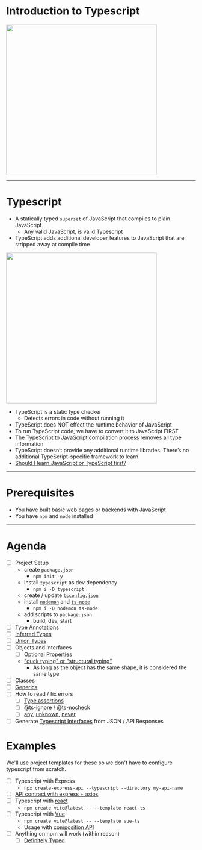 # Introduction to Typescript

<img src="./images/TS_LOGO.png" width="400" />

---

# Typescript

* A statically typed `superset` of JavaScript that compiles to plain JavaScript.
  * Any valid JavaScript, is valid Typescript
* TypeScript adds additional developer features to JavaScript that are stripped away at compile time

<img src="./images/TS_JS.png" width="400" />

* TypeScript is a static type checker
  * Detects errors in code without running it
* TypeScript does NOT effect the runtime behavior of JavaScript
* To run TypeScript code, we have to convert it to JavaScript FIRST
* The TypeScript to JavaScript compilation process removes all type information
* TypeScript doesn’t provide any additional runtime libraries. There’s no additional TypeScript-specific framework to learn.
* [Should I learn JavaScript or TypeScript first?](https://www.typescriptlang.org/docs/handbook/typescript-from-scratch.html#learning-javascript-and-typescript)

---

# Prerequisites

* You have built basic web pages or backends with JavaScript
* You have `npm` and `node` installed

---

# Agenda

* [ ] Project Setup
  * create `package.json`
    * `npm init -y`
  * install `typescript` as dev dependency
    * `npm i -D typescript`
  * create / update [`tsconfig.json`](https://www.typescriptlang.org/docs/handbook/tsconfig-json.html)
  * install [`nodemon`](https://www.npmjs.com/package/nodemon) and [`ts-node`](https://www.npmjs.com/package/ts-node)
    * `npm i -D nodemon ts-node`
  * add scripts to `package.json`
    * build, dev, start
* [ ] [Type Annotations](https://www.typescriptlang.org/docs/handbook/2/everyday-types.html)
* [ ] [Inferred Types](https://www.typescriptlang.org/docs/handbook/type-inference.html#handbook-content)
* [ ] [Union Types](https://www.typescriptlang.org/docs/handbook/2/everyday-types.html#union-types)
* [ ] Objects and Interfaces
  * [ ] [Optional Properties](https://www.typescriptlang.org/docs/handbook/2/objects.html#optional-properties)
  * ["duck typing" or "structural typing"](https://www.typescriptlang.org/docs/handbook/typescript-in-5-minutes.html#structural-type-system)
    * As long as the object has the same shape, it is considered the same type
* [ ] [Classes](https://www.typescriptlang.org/docs/handbook/2/classes.html)
* [ ] [Generics](https://www.typescriptlang.org/docs/handbook/2/generics.html#handbook-content)
* [ ] How to read / fix errors
  * [ ] [Type assertions](https://www.typescriptlang.org/docs/handbook/2/everyday-types.html#type-assertions)
  * [ ] [@ts-ignore / @ts-nocheck](https://www.typescriptlang.org/docs/handbook/intro-to-js-ts.html#ts-check)
  * [ ] [any](https://www.typescriptlang.org/docs/handbook/2/everyday-types.html#any), [unknown](https://www.typescriptlang.org/docs/handbook/2/functions.html#unknown), [never](https://www.typescriptlang.org/docs/handbook/2/narrowing.html#the-never-type)
* [ ] Generate [Typescript Interfaces](https://quicktype.io/) from JSON / API Responses

# Examples

We'll use project templates for these so we don't have to configure typescript from scratch.

* [ ] Typescript with Express
  * `npx create-express-api --typescript --directory my-api-name`
* [ ] [API contract with express + axios](https://www.jonmellman.com/posts/typescript-for-api-contracts)
* [ ] Typescript with [react](https://github.com/typescript-cheatsheets/react#reacttypescript-cheatsheets)
  * `npm create vite@latest -- --template react-ts`
* [ ] Typescript with [Vue](https://vuejs.org/guide/typescript/overview.html#definecomponent)
  * `npm create vite@latest -- --template vue-ts`
  * Usage with [composition API](https://vuejs.org/guide/typescript/composition-api.html#typing-component-props)
* [ ] Anything on npm will work (within reason)
  * [ ] [Definitely Typed](https://www.typescriptlang.org/dt/search?search=)
